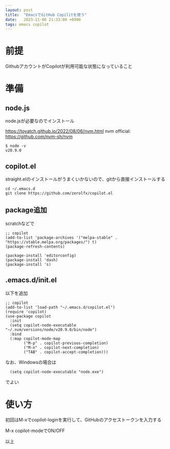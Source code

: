 ```yaml
---
layout: post
title:  "EmacsでGitHub Copilitを使う"
date:   2023-11-06 21:33:00 +0900
tags: emacs copilot
---
```


# 前提
GithubアカウントがCopilotが利用可能な状態になっていること

# 準備

## node.js
node.jsが必要なのでインストール

https://toyatch.github.io/2022/08/06/nvm.html
nvm official: https://github.com/nvm-sh/nvm

```
$ node -v
v20.9.0
```

## copilot.el

straight.elのインストールがうまくいかないので、gitから直接インストールする

```
cd ~/.emacs.d
git clone https://github.com/zerolfx/copilot.el
```
## package追加
scratchなどで

```elisp
;; copilot
(add-to-list 'package-archives '("melpa-stable" . "https://stable.melpa.org/packages/") t)
(package-refresh-contents)

(package-install 'editorconfig)
(package-install 'dash)
(package-install 's)
```

## .emacs.d/init.el

以下を追加

```elisp
;; copilot
(add-to-list 'load-path "~/.emacs.d/copilot.el")
(require 'copilot)
(use-package copilot
  :init
  (setq copilot-node-executable "~/.nvm/versions/node/v20.9.0/bin/node")
  :bind
  (:map copilot-mode-map
        ("M-p" . copilot-previous-completion)
        ("M-n" . copilot-next-completion)
        ("TAB" . copilot-accept-completion)))
```

なお、Windowsの場合は
```
  (setq copilot-node-executable "node.exe")
```
でよい

# 使い方

初回はM-xでcopilot-loginを実行して、GitHubのアクセストークンを入力する

M-x copilot-modeでON/OFF

以上

